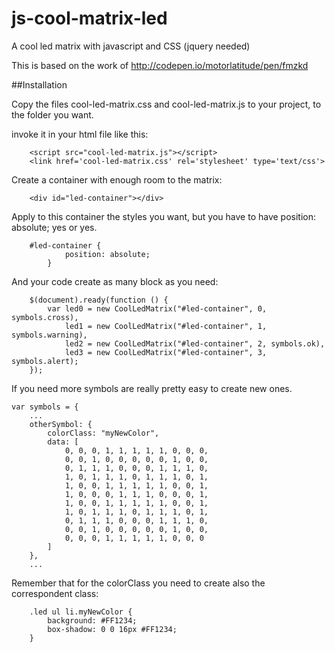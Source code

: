 # js-cool-matrix-led
A cool led matrix with javascript and CSS (jquery needed)

This is based on the work of http://codepen.io/motorlatitude/pen/fmzkd

##Installation

Copy the files cool-led-matrix.css and cool-led-matrix.js to your project, to the folder you want.

invoke it in your html file like this:

```
    <script src="cool-led-matrix.js"></script>
    <link href='cool-led-matrix.css' rel='stylesheet' type='text/css'>
```

Create a container with enough room to the matrix:

```
    <div id="led-container"></div>
```

Apply to this container the styles you want, but you have to have position: absolute; yes or yes.

```
    #led-container {
            position: absolute;
        }
```


And your code create as many block as you need:

```
    $(document).ready(function () {
        var led0 = new CoolLedMatrix("#led-container", 0, symbols.cross),
            led1 = new CoolLedMatrix("#led-container", 1, symbols.warning),
            led2 = new CoolLedMatrix("#led-container", 2, symbols.ok),
            led3 = new CoolLedMatrix("#led-container", 3, symbols.alert);
    });
```


If you need more symbols are really pretty easy to create new ones. 

```
var symbols = {
    ...
    otherSymbol: {
        colorClass: "myNewColor",
        data: [
            0, 0, 0, 1, 1, 1, 1, 1, 0, 0, 0,
            0, 0, 1, 0, 0, 0, 0, 0, 1, 0, 0,
            0, 1, 1, 1, 0, 0, 0, 1, 1, 1, 0,
            1, 0, 1, 1, 1, 0, 1, 1, 1, 0, 1,
            1, 0, 0, 1, 1, 1, 1, 1, 0, 0, 1,
            1, 0, 0, 0, 1, 1, 1, 0, 0, 0, 1,
            1, 0, 0, 1, 1, 1, 1, 1, 0, 0, 1,
            1, 0, 1, 1, 1, 0, 1, 1, 1, 0, 1,
            0, 1, 1, 1, 0, 0, 0, 1, 1, 1, 0,
            0, 0, 1, 0, 0, 0, 0, 0, 1, 0, 0,
            0, 0, 0, 1, 1, 1, 1, 1, 0, 0, 0
        ]
    },
    ...
```

Remember that for the colorClass you need to create also the correspondent class:

```
    .led ul li.myNewColor {
        background: #FF1234;
        box-shadow: 0 0 16px #FF1234;
    }
```

